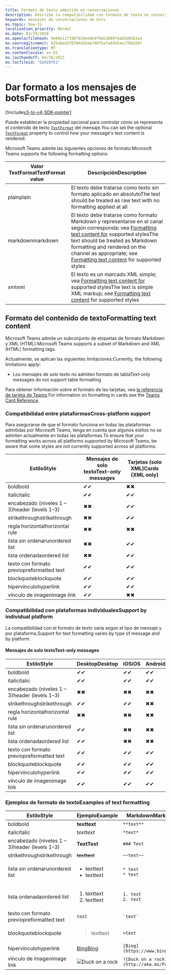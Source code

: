 ```yaml
---
title: Formato de texto admitido en conversaciones
description: Describe la compatibilidad con formato de texto en conversaciones de bots
keywords: mensajes de conversaciones de bots
ms.topic: how-to
localization_priority: Normal
ms.date: 03/29/2018
ms.openlocfilehash: 9e89e1171907929eebb9f9eb3809f4ab920583a4
ms.sourcegitcommit: 825abed2f8784d2bab7407ba7a4455ae17bbd28f
ms.translationtype: MT
ms.contentlocale: es-ES
ms.lasthandoff: 04/26/2021
ms.locfileid: "52019751"
---
```

# <a name="formatting-bot-messages"></a><span data-ttu-id="6a58b-104">Dar formato a los mensajes de bots</span><span class="sxs-lookup"><span data-stu-id="6a58b-104">Formatting bot messages</span></span>

[!include[v3-to-v4-SDK-pointer](~/includes/v3-to-v4-pointer-bots.md)]

<span data-ttu-id="6a58b-105">Puede establecer la propiedad opcional para controlar cómo se representa el contenido de texto [`TextFormat`](https://docs.microsoft.com/bot-framework/dotnet/bot-builder-dotnet-create-messages#customizing-a-message) del mensaje.</span><span class="sxs-lookup"><span data-stu-id="6a58b-105">You can set the optional [`TextFormat`](https://docs.microsoft.com/bot-framework/dotnet/bot-builder-dotnet-create-messages#customizing-a-message) property to control how your message's text content is rendered.</span></span>

<span data-ttu-id="6a58b-106">Microsoft Teams admite las siguientes opciones de formato:</span><span class="sxs-lookup"><span data-stu-id="6a58b-106">Microsoft Teams supports the following formatting options:</span></span>

| <span data-ttu-id="6a58b-107">Valor TextFormat</span><span class="sxs-lookup"><span data-stu-id="6a58b-107">TextFormat value</span></span> | <span data-ttu-id="6a58b-108">Descripción</span><span class="sxs-lookup"><span data-stu-id="6a58b-108">Description</span></span> |
| --- | --- |
| <span data-ttu-id="6a58b-109">plain</span><span class="sxs-lookup"><span data-stu-id="6a58b-109">plain</span></span> | <span data-ttu-id="6a58b-110">El texto debe tratarse como texto sin formato aplicado en absoluto</span><span class="sxs-lookup"><span data-stu-id="6a58b-110">The text should be treated as raw text with no formatting applied at all</span></span> |
| <span data-ttu-id="6a58b-111">markdown</span><span class="sxs-lookup"><span data-stu-id="6a58b-111">markdown</span></span> | <span data-ttu-id="6a58b-112">El texto debe tratarse como formato Markdown y representarse en el canal según corresponda; vea [Formatting text content for](#formatting-text-content) supported styles</span><span class="sxs-lookup"><span data-stu-id="6a58b-112">The text should be treated as Markdown formatting and rendered on the channel as appropriate; see [Formatting text content](#formatting-text-content) for supported styles</span></span> |
| <span data-ttu-id="6a58b-113">xml</span><span class="sxs-lookup"><span data-stu-id="6a58b-113">xml</span></span> | <span data-ttu-id="6a58b-114">El texto es un marcado XML simple; vea [Formatting text content for](#formatting-text-content) supported styles</span><span class="sxs-lookup"><span data-stu-id="6a58b-114">The text is simple XML markup; see [Formatting text content](#formatting-text-content) for supported styles</span></span> |

## <a name="formatting-text-content"></a><span data-ttu-id="6a58b-115">Formato del contenido de texto</span><span class="sxs-lookup"><span data-stu-id="6a58b-115">Formatting text content</span></span>

<span data-ttu-id="6a58b-116">Microsoft Teams admite un subconjunto de etiquetas de formato Markdown y XML (HTML).</span><span class="sxs-lookup"><span data-stu-id="6a58b-116">Microsoft Teams supports a subset of Markdown and XML (HTML) formatting tags.</span></span>

<span data-ttu-id="6a58b-117">Actualmente, se aplican las siguientes limitaciones:</span><span class="sxs-lookup"><span data-stu-id="6a58b-117">Currently, the following limitations apply:</span></span>

* <span data-ttu-id="6a58b-118">Los mensajes de solo texto no admiten formato de tabla</span><span class="sxs-lookup"><span data-stu-id="6a58b-118">Text-only messages do not support table formatting</span></span>

<span data-ttu-id="6a58b-119">Para obtener información sobre el formato de las tarjetas, vea [la referencia de tarjeta de Teams](~/task-modules-and-cards/cards/cards-reference.md).</span><span class="sxs-lookup"><span data-stu-id="6a58b-119">For information on formatting in cards see the [Teams Card Reference](~/task-modules-and-cards/cards/cards-reference.md).</span></span>

### <a name="cross-platform-support"></a><span data-ttu-id="6a58b-120">Compatibilidad entre plataformas</span><span class="sxs-lookup"><span data-stu-id="6a58b-120">Cross-platform support</span></span>

<span data-ttu-id="6a58b-121">Para asegurarse de que el formato funciona en todas las plataformas admitidas por Microsoft Teams, tenga en cuenta que algunos estilos no se admiten actualmente en todas las plataformas.</span><span class="sxs-lookup"><span data-stu-id="6a58b-121">To ensure that your formatting works across all platforms supported by Microsoft Teams, be aware that some styles are not currently supported across all platforms.</span></span>

| <span data-ttu-id="6a58b-122">Estilo</span><span class="sxs-lookup"><span data-stu-id="6a58b-122">Style</span></span>                     | <span data-ttu-id="6a58b-123">Mensajes de solo texto</span><span class="sxs-lookup"><span data-stu-id="6a58b-123">Text-only messages</span></span> | <span data-ttu-id="6a58b-124">Tarjetas (solo XML)</span><span class="sxs-lookup"><span data-stu-id="6a58b-124">Cards (XML only)</span></span> |
|---------------------------|--------------------|------------------|
| <span data-ttu-id="6a58b-125">bold</span><span class="sxs-lookup"><span data-stu-id="6a58b-125">bold</span></span>                      | <span data-ttu-id="6a58b-126">✔</span><span class="sxs-lookup"><span data-stu-id="6a58b-126">✔</span></span>                  | <span data-ttu-id="6a58b-127">✖</span><span class="sxs-lookup"><span data-stu-id="6a58b-127">✖</span></span>                |
| <span data-ttu-id="6a58b-128">italic</span><span class="sxs-lookup"><span data-stu-id="6a58b-128">italic</span></span>                    | <span data-ttu-id="6a58b-129">✔</span><span class="sxs-lookup"><span data-stu-id="6a58b-129">✔</span></span>                  | <span data-ttu-id="6a58b-130">✔</span><span class="sxs-lookup"><span data-stu-id="6a58b-130">✔</span></span>                |
| <span data-ttu-id="6a58b-131">encabezado (niveles 1 &ndash; 3)</span><span class="sxs-lookup"><span data-stu-id="6a58b-131">header (levels 1&ndash;3)</span></span> | <span data-ttu-id="6a58b-132">✖</span><span class="sxs-lookup"><span data-stu-id="6a58b-132">✖</span></span>                  | <span data-ttu-id="6a58b-133">✔</span><span class="sxs-lookup"><span data-stu-id="6a58b-133">✔</span></span>                |
| <span data-ttu-id="6a58b-134">strikethrough</span><span class="sxs-lookup"><span data-stu-id="6a58b-134">strikethrough</span></span>             | <span data-ttu-id="6a58b-135">✖</span><span class="sxs-lookup"><span data-stu-id="6a58b-135">✖</span></span>                  | <span data-ttu-id="6a58b-136">✔</span><span class="sxs-lookup"><span data-stu-id="6a58b-136">✔</span></span>                |
| <span data-ttu-id="6a58b-137">regla horizontal</span><span class="sxs-lookup"><span data-stu-id="6a58b-137">horizontal rule</span></span>           | <span data-ttu-id="6a58b-138">✖</span><span class="sxs-lookup"><span data-stu-id="6a58b-138">✖</span></span>                  | <span data-ttu-id="6a58b-139">✖</span><span class="sxs-lookup"><span data-stu-id="6a58b-139">✖</span></span>                |
| <span data-ttu-id="6a58b-140">lista sin ordenar</span><span class="sxs-lookup"><span data-stu-id="6a58b-140">unordered list</span></span>            | <span data-ttu-id="6a58b-141">✖</span><span class="sxs-lookup"><span data-stu-id="6a58b-141">✖</span></span>                  | <span data-ttu-id="6a58b-142">✔</span><span class="sxs-lookup"><span data-stu-id="6a58b-142">✔</span></span>                |
| <span data-ttu-id="6a58b-143">lista ordenada</span><span class="sxs-lookup"><span data-stu-id="6a58b-143">ordered list</span></span>              | <span data-ttu-id="6a58b-144">✖</span><span class="sxs-lookup"><span data-stu-id="6a58b-144">✖</span></span>                  | <span data-ttu-id="6a58b-145">✔</span><span class="sxs-lookup"><span data-stu-id="6a58b-145">✔</span></span>                |
| <span data-ttu-id="6a58b-146">texto con formato previo</span><span class="sxs-lookup"><span data-stu-id="6a58b-146">preformatted text</span></span>         | <span data-ttu-id="6a58b-147">✔</span><span class="sxs-lookup"><span data-stu-id="6a58b-147">✔</span></span>                  | <span data-ttu-id="6a58b-148">✔</span><span class="sxs-lookup"><span data-stu-id="6a58b-148">✔</span></span>                |
| <span data-ttu-id="6a58b-149">blockquote</span><span class="sxs-lookup"><span data-stu-id="6a58b-149">blockquote</span></span>                | <span data-ttu-id="6a58b-150">✔</span><span class="sxs-lookup"><span data-stu-id="6a58b-150">✔</span></span>                  | <span data-ttu-id="6a58b-151">✔</span><span class="sxs-lookup"><span data-stu-id="6a58b-151">✔</span></span>                |
| <span data-ttu-id="6a58b-152">hipervínculo</span><span class="sxs-lookup"><span data-stu-id="6a58b-152">hyperlink</span></span>                 | <span data-ttu-id="6a58b-153">✔</span><span class="sxs-lookup"><span data-stu-id="6a58b-153">✔</span></span>                  | <span data-ttu-id="6a58b-154">✔</span><span class="sxs-lookup"><span data-stu-id="6a58b-154">✔</span></span>                |
| <span data-ttu-id="6a58b-155">vínculo de imagen</span><span class="sxs-lookup"><span data-stu-id="6a58b-155">image link</span></span>                | <span data-ttu-id="6a58b-156">✔</span><span class="sxs-lookup"><span data-stu-id="6a58b-156">✔</span></span>                  | <span data-ttu-id="6a58b-157">✖</span><span class="sxs-lookup"><span data-stu-id="6a58b-157">✖</span></span>                |

### <a name="support-by-individual-platform"></a><span data-ttu-id="6a58b-158">Compatibilidad con plataformas individuales</span><span class="sxs-lookup"><span data-stu-id="6a58b-158">Support by individual platform</span></span>

<span data-ttu-id="6a58b-159">La compatibilidad con el formato de texto varía según el tipo de mensaje y por plataforma.</span><span class="sxs-lookup"><span data-stu-id="6a58b-159">Support for text formatting varies by type of message and by platform.</span></span>

#### <a name="text-only-messages"></a><span data-ttu-id="6a58b-160">Mensajes de solo texto</span><span class="sxs-lookup"><span data-stu-id="6a58b-160">Text-only messages</span></span>

| <span data-ttu-id="6a58b-161">Estilo</span><span class="sxs-lookup"><span data-stu-id="6a58b-161">Style</span></span>                     | <span data-ttu-id="6a58b-162">Desktop</span><span class="sxs-lookup"><span data-stu-id="6a58b-162">Desktop</span></span> | <span data-ttu-id="6a58b-163">iOS</span><span class="sxs-lookup"><span data-stu-id="6a58b-163">iOS</span></span> | <span data-ttu-id="6a58b-164">Android</span><span class="sxs-lookup"><span data-stu-id="6a58b-164">Android</span></span> |
|---------------------------|---------|-----|---------|
| <span data-ttu-id="6a58b-165">bold</span><span class="sxs-lookup"><span data-stu-id="6a58b-165">bold</span></span>                      | <span data-ttu-id="6a58b-166">✔</span><span class="sxs-lookup"><span data-stu-id="6a58b-166">✔</span></span>       | <span data-ttu-id="6a58b-167">✔</span><span class="sxs-lookup"><span data-stu-id="6a58b-167">✔</span></span>   | <span data-ttu-id="6a58b-168">✔</span><span class="sxs-lookup"><span data-stu-id="6a58b-168">✔</span></span>       |
| <span data-ttu-id="6a58b-169">italic</span><span class="sxs-lookup"><span data-stu-id="6a58b-169">italic</span></span>                    | <span data-ttu-id="6a58b-170">✔</span><span class="sxs-lookup"><span data-stu-id="6a58b-170">✔</span></span>       | <span data-ttu-id="6a58b-171">✔</span><span class="sxs-lookup"><span data-stu-id="6a58b-171">✔</span></span>   | <span data-ttu-id="6a58b-172">✔</span><span class="sxs-lookup"><span data-stu-id="6a58b-172">✔</span></span>       |
| <span data-ttu-id="6a58b-173">encabezado (niveles 1 &ndash; 3)</span><span class="sxs-lookup"><span data-stu-id="6a58b-173">header (levels 1&ndash;3)</span></span> | <span data-ttu-id="6a58b-174">✖</span><span class="sxs-lookup"><span data-stu-id="6a58b-174">✖</span></span>       | <span data-ttu-id="6a58b-175">✖</span><span class="sxs-lookup"><span data-stu-id="6a58b-175">✖</span></span>   | <span data-ttu-id="6a58b-176">✖</span><span class="sxs-lookup"><span data-stu-id="6a58b-176">✖</span></span>       |
| <span data-ttu-id="6a58b-177">strikethrough</span><span class="sxs-lookup"><span data-stu-id="6a58b-177">strikethrough</span></span>             | <span data-ttu-id="6a58b-178">✔</span><span class="sxs-lookup"><span data-stu-id="6a58b-178">✔</span></span>       | <span data-ttu-id="6a58b-179">✔</span><span class="sxs-lookup"><span data-stu-id="6a58b-179">✔</span></span>   | <span data-ttu-id="6a58b-180">✖</span><span class="sxs-lookup"><span data-stu-id="6a58b-180">✖</span></span>       |
| <span data-ttu-id="6a58b-181">regla horizontal</span><span class="sxs-lookup"><span data-stu-id="6a58b-181">horizontal rule</span></span>           | <span data-ttu-id="6a58b-182">✖</span><span class="sxs-lookup"><span data-stu-id="6a58b-182">✖</span></span>       | <span data-ttu-id="6a58b-183">✖</span><span class="sxs-lookup"><span data-stu-id="6a58b-183">✖</span></span>   | <span data-ttu-id="6a58b-184">✖</span><span class="sxs-lookup"><span data-stu-id="6a58b-184">✖</span></span>       |
| <span data-ttu-id="6a58b-185">lista sin ordenar</span><span class="sxs-lookup"><span data-stu-id="6a58b-185">unordered list</span></span>            | <span data-ttu-id="6a58b-186">✔</span><span class="sxs-lookup"><span data-stu-id="6a58b-186">✔</span></span>       | <span data-ttu-id="6a58b-187">✖</span><span class="sxs-lookup"><span data-stu-id="6a58b-187">✖</span></span>   | <span data-ttu-id="6a58b-188">✖</span><span class="sxs-lookup"><span data-stu-id="6a58b-188">✖</span></span>       |
| <span data-ttu-id="6a58b-189">lista ordenada</span><span class="sxs-lookup"><span data-stu-id="6a58b-189">ordered list</span></span>              | <span data-ttu-id="6a58b-190">✔</span><span class="sxs-lookup"><span data-stu-id="6a58b-190">✔</span></span>       | <span data-ttu-id="6a58b-191">✖</span><span class="sxs-lookup"><span data-stu-id="6a58b-191">✖</span></span>   | <span data-ttu-id="6a58b-192">✖</span><span class="sxs-lookup"><span data-stu-id="6a58b-192">✖</span></span>       |
| <span data-ttu-id="6a58b-193">texto con formato previo</span><span class="sxs-lookup"><span data-stu-id="6a58b-193">preformatted text</span></span>         | <span data-ttu-id="6a58b-194">✔</span><span class="sxs-lookup"><span data-stu-id="6a58b-194">✔</span></span>       | <span data-ttu-id="6a58b-195">✔</span><span class="sxs-lookup"><span data-stu-id="6a58b-195">✔</span></span>   | <span data-ttu-id="6a58b-196">✔</span><span class="sxs-lookup"><span data-stu-id="6a58b-196">✔</span></span>       |
| <span data-ttu-id="6a58b-197">blockquote</span><span class="sxs-lookup"><span data-stu-id="6a58b-197">blockquote</span></span>                | <span data-ttu-id="6a58b-198">✔</span><span class="sxs-lookup"><span data-stu-id="6a58b-198">✔</span></span>       | <span data-ttu-id="6a58b-199">✔</span><span class="sxs-lookup"><span data-stu-id="6a58b-199">✔</span></span>   | <span data-ttu-id="6a58b-200">✔</span><span class="sxs-lookup"><span data-stu-id="6a58b-200">✔</span></span>       |
| <span data-ttu-id="6a58b-201">hipervínculo</span><span class="sxs-lookup"><span data-stu-id="6a58b-201">hyperlink</span></span>                 | <span data-ttu-id="6a58b-202">✔</span><span class="sxs-lookup"><span data-stu-id="6a58b-202">✔</span></span>       | <span data-ttu-id="6a58b-203">✔</span><span class="sxs-lookup"><span data-stu-id="6a58b-203">✔</span></span>   | <span data-ttu-id="6a58b-204">✔</span><span class="sxs-lookup"><span data-stu-id="6a58b-204">✔</span></span>       |
| <span data-ttu-id="6a58b-205">vínculo de imagen</span><span class="sxs-lookup"><span data-stu-id="6a58b-205">image link</span></span>                | <span data-ttu-id="6a58b-206">✔</span><span class="sxs-lookup"><span data-stu-id="6a58b-206">✔</span></span>       | <span data-ttu-id="6a58b-207">✔</span><span class="sxs-lookup"><span data-stu-id="6a58b-207">✔</span></span>   | <span data-ttu-id="6a58b-208">✔</span><span class="sxs-lookup"><span data-stu-id="6a58b-208">✔</span></span>       |

### <a name="examples-of-text-formatting"></a><span data-ttu-id="6a58b-209">Ejemplos de formato de texto</span><span class="sxs-lookup"><span data-stu-id="6a58b-209">Examples of text formatting</span></span>

| <span data-ttu-id="6a58b-210">Estilo</span><span class="sxs-lookup"><span data-stu-id="6a58b-210">Style</span></span> | <span data-ttu-id="6a58b-211">Ejemplo</span><span class="sxs-lookup"><span data-stu-id="6a58b-211">Example</span></span> | <span data-ttu-id="6a58b-212">Markdown</span><span class="sxs-lookup"><span data-stu-id="6a58b-212">Markdown</span></span> | <span data-ttu-id="6a58b-213">XML (HTML)</span><span class="sxs-lookup"><span data-stu-id="6a58b-213">XML (HTML)</span></span> |
| --- | --- | --- | --- |
| <span data-ttu-id="6a58b-214">bold</span><span class="sxs-lookup"><span data-stu-id="6a58b-214">bold</span></span> | <span data-ttu-id="6a58b-215">**text**</span><span class="sxs-lookup"><span data-stu-id="6a58b-215">**text**</span></span> | `**text**` | `<strong>text</strong>` |
| <span data-ttu-id="6a58b-216">italic</span><span class="sxs-lookup"><span data-stu-id="6a58b-216">italic</span></span> | <span data-ttu-id="6a58b-217">*text*</span><span class="sxs-lookup"><span data-stu-id="6a58b-217">*text*</span></span> | `*text*` | `<em>text</em>` |
| <span data-ttu-id="6a58b-218">encabezado (niveles 1 &ndash; 3)</span><span class="sxs-lookup"><span data-stu-id="6a58b-218">header (levels 1&ndash;3)</span></span> | <span data-ttu-id="6a58b-219">**Text**</span><span class="sxs-lookup"><span data-stu-id="6a58b-219">**Text**</span></span> | `### Text` | `<h3>Text</h3>` |
| <span data-ttu-id="6a58b-220">strikethrough</span><span class="sxs-lookup"><span data-stu-id="6a58b-220">strikethrough</span></span> | <span data-ttu-id="6a58b-221">~~text~~</span><span class="sxs-lookup"><span data-stu-id="6a58b-221">~~text~~</span></span> | `~~text~~` | `<strike>text</strike>` |
| <span data-ttu-id="6a58b-222">lista sin ordenar</span><span class="sxs-lookup"><span data-stu-id="6a58b-222">unordered list</span></span> | <ul><li><span data-ttu-id="6a58b-223">text</span><span class="sxs-lookup"><span data-stu-id="6a58b-223">text</span></span></li><li><span data-ttu-id="6a58b-224">text</span><span class="sxs-lookup"><span data-stu-id="6a58b-224">text</span></span></li></ul> | `* text`<br>`* text` | `<ul><li>text</li><li>text</li></ul>` |
| <span data-ttu-id="6a58b-225">lista ordenada</span><span class="sxs-lookup"><span data-stu-id="6a58b-225">ordered list</span></span> | <ol><li><span data-ttu-id="6a58b-226">text</span><span class="sxs-lookup"><span data-stu-id="6a58b-226">text</span></span></li><li><span data-ttu-id="6a58b-227">text</span><span class="sxs-lookup"><span data-stu-id="6a58b-227">text</span></span></li></ol> | `1. text`<br>`2. text` | `<ol><li>text</li><li>text</li></ol>` |
| <span data-ttu-id="6a58b-228">texto con formato previo</span><span class="sxs-lookup"><span data-stu-id="6a58b-228">preformatted text</span></span> | `text` | `` `text` `` | `<pre>text</pre>` |
| <span data-ttu-id="6a58b-229">blockquote</span><span class="sxs-lookup"><span data-stu-id="6a58b-229">blockquote</span></span> | <blockquote><span data-ttu-id="6a58b-230">text</span><span class="sxs-lookup"><span data-stu-id="6a58b-230">text</span></span></blockquote> | `>text` | `<blockquote>text</blockquote>` |
| <span data-ttu-id="6a58b-231">hipervínculo</span><span class="sxs-lookup"><span data-stu-id="6a58b-231">hyperlink</span></span> | [<span data-ttu-id="6a58b-232">Bing</span><span class="sxs-lookup"><span data-stu-id="6a58b-232">Bing</span></span>](https://www.bing.com/) | `[Bing](https://www.bing.com/)` | `<a href="https://www.bing.com/">Bing</a>` |
| <span data-ttu-id="6a58b-233">vínculo de imagen</span><span class="sxs-lookup"><span data-stu-id="6a58b-233">image link</span></span> | <img src="https://aka.ms/Fo983c" alt="Duck on a rock"></img> | `![Duck on a rock](http://aka.ms/Fo983c)` | `<img src="http://aka.ms/Fo983c" alt="Duck on a rock"></img>` |
